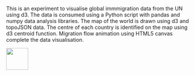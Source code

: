 This is an experiment to visualise global immmigration data from the UN using d3. The data is consumed using a Python script with pandas and numpy data analysis libraries. The map of the world is drawn using d3 and topoJSON data. The centre of each country is identified on the map using d3 centroid function. Migration flow animation using HTML5 canvas complete the data visualisation. 

<a href='http://www.recurse.com' title='Made with love at the Recurse Center'><img src='https://cloud.githubusercontent.com/assets/2883345/11322972/9e553260-910b-11e5-8de9-a5bf00c352ef.png' height='59px'/></a>